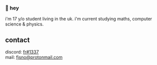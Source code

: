 ### 👋 hey
i'm 17 y/o student living in the uk.
i'm current studying maths, computer science & physics.

## contact
discord: [fr#1337](https://discordapp.com/users/790731044038508574) </br>
mail: fjsno@protonmail.com
